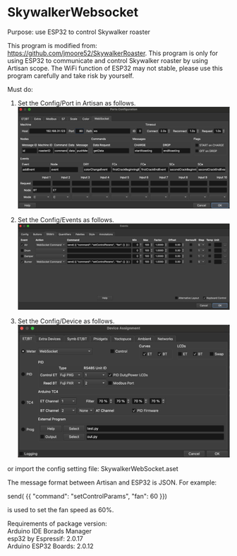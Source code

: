 # SkywalkerWebsocket
Purpose: use ESP32 to control Skywalker roaster

This program is modified from: https://github.com/jmoore52/SkywalkerRoaster. 
This program is only for using ESP32 to communicate and control Skywalker roaster by using Artisan scope. 
The WiFi function of ESP32 may not stable, please use this program carefully and take risk by yourself.

Must do:
1. Set the Config/Port in Artisan as follows.
![Ports configuration](images/config.jpg)

2. Set the Config/Events as follows.
![Event Slider configuration](images/Slider.jpg)

3. Set the Config/Device as follows.
![Device Meter](images/Device.jpg)

or import the config setting file: SkywalkerWebSocket.aset

The message format between Artisan and ESP32 is JSON. For example:

send( {{ "command": "setControlParams",  "fan": 60 }})

is used to set the fan speed as 60%.

Requirements of package version:<br />
Arduino IDE Borads Manager<br />
esp32 by Espressif: 2.0.17<br />
Arduino ESP32 Boards: 2.0.12<br />
